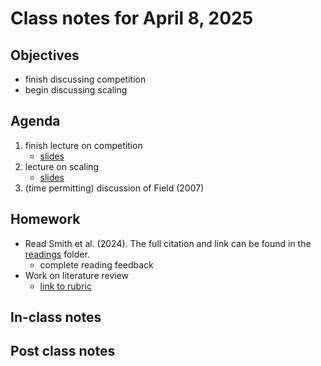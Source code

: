 # Class notes for April 8, 2025

## Objectives
- finish discussing competition
- begin discussing scaling

## Agenda
1. finish lecture on competition
	- [slides](../lecture_slides/slides_04.01.2025.pdf)
2. lecture on scaling
	- [slides](../lecture_slides/slides_04.08.2025.pdf)
3. (time permitting) discussion of Field (2007)

## Homework
- Read Smith et al. (2024). The full citation and link can be found in the 
[readings](../readings) folder.
	- complete reading feedback
- Work on literature review
	- [link to rubric](../rubrics/review_rubric.md)

## In-class notes

## Post class notes